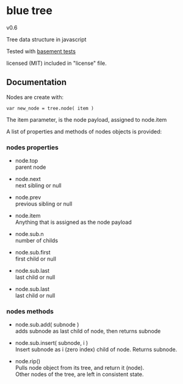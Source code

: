 
# blue tree
v0.6

Tree data structure in javascript

Tested with [basement tests](http://nzonbi.github.com/blue-tree/test)

licensed (MIT) included in "license" file.



## Documentation

Nodes are create with:

    var new_node = tree.node( item )

The item parameter, is the node payload, assigned to node.item

A list of properties and methods of nodes objects is provided:

### nodes properties

* node.top  
  parent node

* node.next  
  next sibling or null

* node.prev  
  previous sibling or null

* node.item  
  Anything that is assigned as the node payload

* node.sub.n  
  number of childs

* node.sub.first  
  first child or null

* node.sub.last  
  last child or null

* node.sub.last  
  last child or null

### nodes methods

* node.sub.add( subnode )  
adds subnode as last child of node, then returns subnode

* node.sub.insert( subnode, i )  
Insert subnode as i (zero index) child of node. Returns subnode.

* node.rip()  
Pulls node object from its tree, and return it (node).  
Other nodes of the tree, are left in consistent state.









